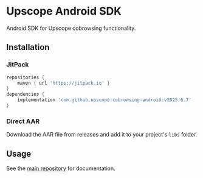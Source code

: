 # Upscope Android SDK

Android SDK for Upscope cobrowsing functionality.

## Installation

### JitPack
```gradle
repositories {
    maven { url 'https://jitpack.io' }
}
dependencies {
    implementation 'com.github.upscope:cobrowsing-android:v2025.6.7'
}
```

### Direct AAR
Download the AAR file from releases and add it to your project's `libs` folder.

## Usage

See the [main repository](https://github.com/upscopeio/android-sdk) for documentation.

